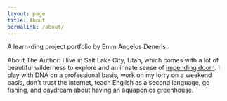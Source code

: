 ```yaml
---
layout: page
title: About
permalink: /about/
---
```


A learn-ding project portfolio by Emm Angelos Deneris. 

About The Author:
I live in Salt Lake City, Utah, which comes with a lot of beautiful wilderness to explore and an innate sense of [impending doom][impendingdoom]. I play with DNA on a professional basis, work on my lorry on a weekend basis, don't trust the internet, teach English as a second language, go fishing, and daydream about having an aquaponics greenhouse. 



[impendingdoom]: https://www.google.com/search?q=wasatch+fault+earthquake&oq=wasatch+fault+earthquake&aqs=chrome.0.69i59j0l4j69i60.2943j0j9&sourceid=chrome&ie=UTF-8
